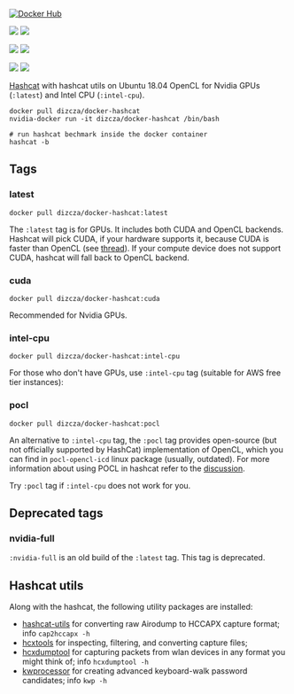 [![Docker Hub](http://dockeri.co/image/dizcza/docker-hashcat)](https://hub.docker.com/r/dizcza/docker-hashcat/)

[![](https://images.microbadger.com/badges/version/dizcza/docker-hashcat.svg)](https://microbadger.com/images/dizcza/docker-hashcat "Nvidia GPU")
[![](https://images.microbadger.com/badges/image/dizcza/docker-hashcat.svg)](https://microbadger.com/images/dizcza/docker-hashcat "Nvidia GPU")

[![](https://images.microbadger.com/badges/version/dizcza/docker-hashcat:intel-cpu.svg)](https://microbadger.com/images/dizcza/docker-hashcat:intel-cpu "Intel CPU")
[![](https://images.microbadger.com/badges/image/dizcza/docker-hashcat:intel-cpu.svg)](https://microbadger.com/images/dizcza/docker-hashcat:intel-cpu "Intel CPU")

[![](https://images.microbadger.com/badges/version/dizcza/docker-hashcat:pocl.svg)](https://microbadger.com/images/dizcza/docker-hashcat:pocl "POCL")
[![](https://images.microbadger.com/badges/image/dizcza/docker-hashcat:pocl.svg)](https://microbadger.com/images/dizcza/docker-hashcat:pocl "POCL")


[Hashcat](https://hashcat.net/hashcat/) with hashcat utils on Ubuntu 18.04 OpenCL for Nvidia GPUs (`:latest`) and Intel CPU (`:intel-cpu`).

```
docker pull dizcza/docker-hashcat
nvidia-docker run -it dizcza/docker-hashcat /bin/bash

# run hashcat bechmark inside the docker container
hashcat -b
```

## Tags

### latest

`docker pull dizcza/docker-hashcat:latest`

The `:latest` tag is for GPUs. It includes both CUDA and OpenCL backends. Hashcat will pick CUDA, if your hardware supports it, because CUDA is faster than OpenCL (see [thread](https://hashcat.net/forum/thread-9303.html)). If your compute device does not support CUDA, hashcat will fall back to OpenCL backend.


### cuda

`docker pull dizcza/docker-hashcat:cuda`

Recommended for Nvidia GPUs.


### intel-cpu

`docker pull dizcza/docker-hashcat:intel-cpu`

For those who don't have GPUs, use `:intel-cpu` tag (suitable for AWS free tier instances):


### pocl

`docker pull dizcza/docker-hashcat:pocl`

An alternative to `:intel-cpu` tag, the `:pocl` tag provides open-source (but not officially supported by HashCat) implementation of OpenCL, which you can find in `pocl-opencl-icd` linux package (usually, outdated). For more information about using POCL in hashcat refer to the [discussion](https://github.com/hashcat/hashcat/issues/2398#issuecomment-628732757).

Try `:pocl` tag if `:intel-cpu` does not work for you.


## Deprecated tags

### nvidia-full

`:nvidia-full` is an old build of the `:latest` tag. This tag is deprecated.


## Hashcat utils

Along with the hashcat, the following utility packages are installed:

* [hashcat-utils](https://github.com/hashcat/hashcat-utils) for converting raw Airodump to HCCAPX capture format; info `cap2hccapx -h`
* [hcxtools](https://github.com/zerbea/hcxtools) for inspecting, filtering, and converting capture files;
* [hcxdumptool](https://github.com/ZerBea/hcxdumptool) for capturing packets from wlan devices in any format you might think of; info `hcxdumptool -h`
* [kwprocessor](https://github.com/hashcat/kwprocessor) for creating advanced keyboard-walk password candidates; info `kwp -h`

